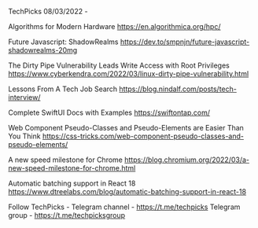 TechPicks 08/03/2022 -

Algorithms for Modern Hardware
https://en.algorithmica.org/hpc/

Future Javascript: ShadowRealms
https://dev.to/smpnjn/future-javascript-shadowrealms-20mg

The Dirty Pipe Vulnerability Leads Write Access with Root Privileges
https://www.cyberkendra.com/2022/03/linux-dirty-pipe-vulnerability.html

Lessons From A Tech Job Search
https://blog.nindalf.com/posts/tech-interview/

Complete SwiftUI Docs with Examples
https://swiftontap.com/

Web Component Pseudo-Classes and Pseudo-Elements are Easier Than You Think
https://css-tricks.com/web-component-pseudo-classes-and-pseudo-elements/

A new speed milestone for Chrome
https://blog.chromium.org/2022/03/a-new-speed-milestone-for-chrome.html

Automatic batching support in React 18
https://www.dtreelabs.com/blog/automatic-batching-support-in-react-18

Follow TechPicks -
Telegram channel - https://t.me/techpicks
Telegram group - https://t.me/techpicksgroup